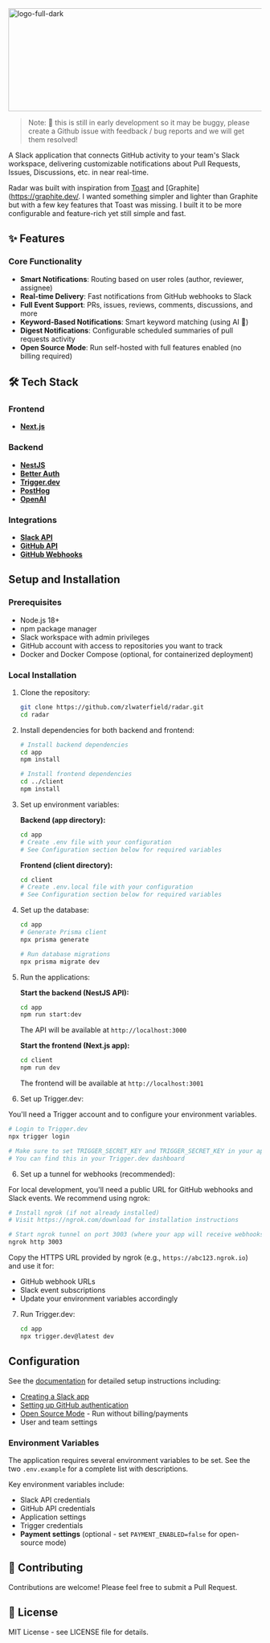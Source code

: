 <img width="512" height="205" alt="logo-full-dark" src="https://github.com/user-attachments/assets/b668d053-23c6-484b-98b3-d6c798126473" />

> Note: 🚧 this is still in early development so it may be buggy, please create a Github issue with feedback / bug reports and we will get them resolved!

A Slack application that connects GitHub activity to your team's Slack workspace, delivering customizable notifications about Pull Requests, Issues, Discussions, etc. in near real-time.

Radar was built with inspiration from [Toast](https://toast.ninja/) and [Graphite](https://graphite.dev/. I wanted something simpler and lighter than Graphite but with a few key features that Toast was missing. I built it to be more configurable and feature-rich yet still simple and fast.

## ✨ Features

### Core Functionality
- **Smart Notifications**: Routing based on user roles (author, reviewer, assignee)
- **Real-time Delivery**: Fast notifications from GitHub webhooks to Slack
- **Full Event Support**: PRs, issues, reviews, comments, discussions, and more
- **Keyword-Based Notifications**: Smart keyword matching (using AI 👀)
- **Digest Notifications**: Configurable scheduled summaries of pull requests activity
- **Open Source Mode**: Run self-hosted with full features enabled (no billing required)

## 🛠 Tech Stack

### Frontend
- [**Next.js**](https://nextjs.org)

### Backend
- [**NestJS**](https://nestjs.com)
- [**Better Auth**](https://betterauth.io)
- [**Trigger.dev**](https://trigger.dev)
- [**PostHog**](https://posthog.com)
- [**OpenAI**](https://openai.com)

### Integrations
- [**Slack API**](https://api.slack.com)
- [**GitHub API**](https://docs.github.com/rest)
- [**GitHub Webhooks**](https://docs.github.com/webhooks)

## Setup and Installation

### Prerequisites

- Node.js 18+
- npm package manager
- Slack workspace with admin privileges
- GitHub account with access to repositories you want to track
- Docker and Docker Compose (optional, for containerized deployment)

### Local Installation

1. Clone the repository:
   ```bash
   git clone https://github.com/zlwaterfield/radar.git
   cd radar
   ```

2. Install dependencies for both backend and frontend:
   ```bash
   # Install backend dependencies
   cd app
   npm install
   
   # Install frontend dependencies
   cd ../client
   npm install
   ```

3. Set up environment variables:
   
   **Backend (app directory):**
   ```bash
   cd app
   # Create .env file with your configuration
   # See Configuration section below for required variables
   ```
   
   **Frontend (client directory):**
   ```bash
   cd client
   # Create .env.local file with your configuration
   # See Configuration section below for required variables
   ```

4. Set up the database:
   ```bash
   cd app
   # Generate Prisma client
   npx prisma generate
   
   # Run database migrations
   npx prisma migrate dev
   ```

5. Run the applications:
   
   **Start the backend (NestJS API):**
   ```bash
   cd app
   npm run start:dev
   ```
   The API will be available at `http://localhost:3000`
   
   **Start the frontend (Next.js app):**
   ```bash
   cd client
   npm run dev
   ```
   The frontend will be available at `http://localhost:3001`

5. Set up Trigger.dev:

You'll need a Trigger account and to configure your environment variables.

   ```bash
   # Login to Trigger.dev
   npx trigger login
   
   # Make sure to set TRIGGER_SECRET_KEY and TRIGGER_SECRET_KEY in your app/.env file
   # You can find this in your Trigger.dev dashboard
   ```

6. Set up a tunnel for webhooks (recommended):

For local development, you'll need a public URL for GitHub webhooks and Slack events. We recommend using ngrok:

   ```bash
   # Install ngrok (if not already installed)
   # Visit https://ngrok.com/download for installation instructions
   
   # Start ngrok tunnel on port 3003 (where your app will receive webhooks)
   ngrok http 3003
   ```

   Copy the HTTPS URL provided by ngrok (e.g., `https://abc123.ngrok.io`) and use it for:
   - GitHub webhook URLs
   - Slack event subscriptions
   - Update your environment variables accordingly

7. Run Trigger.dev:

   ```bash
   cd app
   npx trigger.dev@latest dev
   ```

## Configuration

See the [documentation](./docs/README.md) for detailed setup instructions including:
- [Creating a Slack app](./docs/slack_setup.md)
- [Setting up GitHub authentication](./docs/github_setup.md)
- [Open Source Mode](./docs/open_source_mode.md) - Run without billing/payments
- User and team settings

### Environment Variables

The application requires several environment variables to be set. See the two `.env.example` for a complete list with descriptions.

Key environment variables include:
- Slack API credentials
- GitHub API credentials
- Application settings
- Trigger credentials
- **Payment settings** (optional - set `PAYMENT_ENABLED=false` for open-source mode)

## 🤝 Contributing

Contributions are welcome! Please feel free to submit a Pull Request.

## 📄 License

MIT License - see LICENSE file for details.

